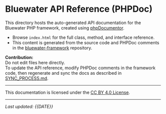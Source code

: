 # Bluewater API Reference (PHPDoc)

This directory hosts the auto-generated API documentation for the Bluewater PHP framework, created using [phpDocumentor](https://www.phpdoc.org/).

- Browse `index.html` for the full class, method, and interface reference.
- This content is generated from the source code and PHPDoc comments in the [bluewater-framework](https://github.com/BluewaterMVC/bluewater-framework) repository.

**Contribution:**  
Do not edit files here directly.  
To update the API reference, modify PHPDoc comments in the framework code, then regenerate and sync the docs as described in [SYNC_PROCESS.md](../SYNC_PROCESS.md).

---

This documentation is licensed under the [CC BY 4.0 License](https://creativecommons.org/licenses/by/4.0/).

---

*Last updated: {{DATE}}*
